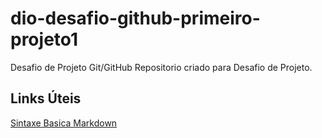 # dio-desafio-github-primeiro-projeto1
Desafio de Projeto Git/GitHub
Repositorio criado para Desafio de Projeto.
## Links Úteis
[Sintaxe Basica Markdown](https://www.markdownguide.org/basic-syntax/)

